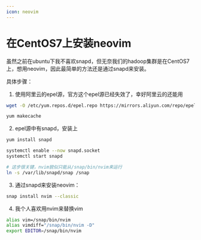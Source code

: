 ```yaml
---
icon: neovim
---
```


# 在CentOS7上安装neovim

虽然之前在ubuntu下我不喜欢snapd，但无奈我们的hadoop集群是在CentOS7上，想用neovim，因此最简单的方法还是通过snapd来安装。

具体步骤：

1. 使用阿里云的epel源，官方这个epel源已经失效了，幸好阿里云的还能用

```bash
wget -O /etc/yum.repos.d/epel.repo https://mirrors.aliyun.com/repo/epel-7.repo

yum makecache
```

2. epel源中有snapd，安装上

```bash
yum install snapd

systemctl enable --now snapd.socket
systemctl start snapd

# 这步很关键，nvim貌似只能从/snap/bin/nvim来运行
ln -s /var/lib/snapd/snap /snap
```

3. 通过snapd来安装neovim：

```bash
snap install nvim --classic
```

4. 我个人喜欢用nvim来替换vim

```bash
alias vim=/snap/bin/nvim
alias vimdiff="/snap/bin/nvim -D"
export EDITOR=/snap/bin/nvim
```

